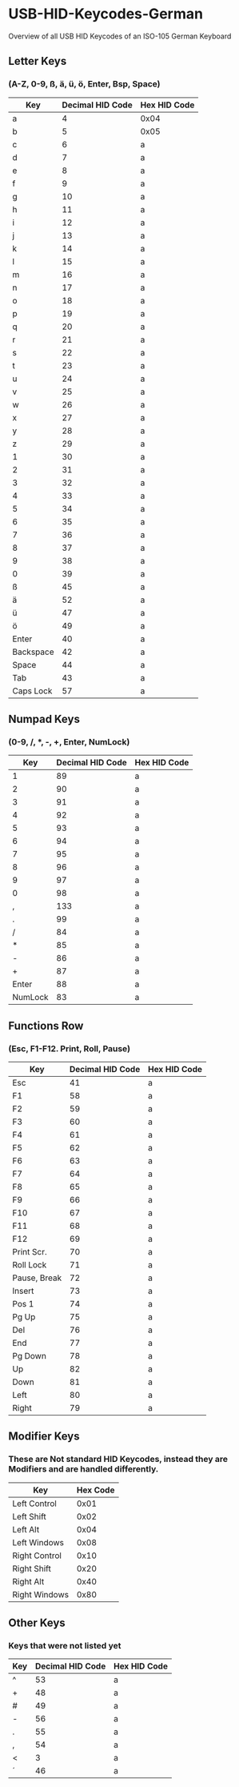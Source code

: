 # USB-HID-Keycodes-German
Overview of all USB HID Keycodes of an ISO-105 German Keyboard

## Letter Keys
### (A-Z, 0-9, ß, ä, ü, ö, Enter, Bsp, Space)

| Key  | Decimal HID Code | Hex HID Code |
| ------------- | ------------- | ------------- |
| a  | 4  | 0x04 |
| b  | 5  | 0x05 |
| c  | 6  | a |
| d  | 7  | a |
| e  | 8  | a |
| f  | 9  | a |
| g  | 10  | a |
| h  | 11  | a |
| i  | 12  | a |
| j  | 13  | a |
| k  | 14  | a |
| l  | 15  | a |
| m  | 16  | a |
| n  | 17  | a |
| o  | 18  | a |
| p  | 19  | a |
| q  | 20  | a |
| r  | 21  | a |
| s  | 22  | a |
| t  | 23  | a |
| u  | 24  | a |
| v  | 25  | a |
| w  | 26  | a |
| x  | 27  | a |
| y  | 28  | a |
| z  | 29  | a |
| 1  | 30  | a |
| 2  | 31  | a |
| 3  | 32  | a |
| 4  | 33  | a |
| 5  | 34  | a |
| 6  | 35  | a |
| 7  | 36  | a |
| 8  | 37  | a |
| 9  | 38  | a |
| 0  | 39  | a |
| ß  | 45  | a |
| ä  | 52  | a |
| ü  | 47  | a |
| ö  | 49  | a |
| Enter  | 40  | a |
| Backspace  | 42  | a |
| Space  | 44  | a |
| Tab  | 43  | a |
| Caps Lock  | 57  | a |

## Numpad Keys
### (0-9, /, *, -, +, Enter, NumLock)

| Key  | Decimal HID Code | Hex HID Code |
| ------------- | ------------- | ------------- |
| 1  | 89  | a |
| 2  | 90  | a |
| 3  | 91  | a |
| 4  | 92  | a |
| 5  | 93  | a |
| 6  | 94  | a |
| 7  | 95  | a |
| 8  | 96  | a |
| 9  | 97  | a |
| 0  | 98  | a |
| ,  | 133  | a |
| .  | 99  | a |
| /  | 84  | a |
| *  | 85  | a |
| -  | 86  | a |
| +  | 87  | a |
| Enter  | 88  | a |
| NumLock  | 83  | a |

## Functions Row
### (Esc, F1-F12. Print, Roll, Pause)

| Key  | Decimal HID Code | Hex HID Code |
| ------------- | ------------- | ------------- |
| Esc  | 41  | a |
| F1  | 58  | a |
| F2  | 59  | a |
| F3  | 60  | a |
| F4  | 61  | a |
| F5  | 62  | a |
| F6  | 63  | a |
| F7  | 64  | a |
| F8  | 65  | a |
| F9  | 66  | a |
| F10  | 67  | a |
| F11  | 68  | a |
| F12  | 69  | a |
| Print Scr.  | 70  | a |
| Roll Lock  | 71  | a |
| Pause, Break  | 72  | a |
| Insert  | 73  | a |
| Pos 1  | 74  | a |
| Pg Up  | 75  | a |
| Del  | 76  | a |
| End  | 77  | a |
| Pg Down  | 78  | a |
| Up  | 82  | a |
| Down  | 81  | a |
| Left  | 80  | a |
| Right  | 79  | a |



## Modifier Keys
### These are Not standard HID Keycodes, instead they are Modifiers and are handled differently.
| Key  | Hex Code |
| ------------- | ------------- |
| Left Control  | 0x01  |
| Left Shift  | 0x02  |
| Left Alt  | 0x04  |
| Left Windows  | 0x08  |
| Right Control  | 0x10 |
| Right Shift  | 0x20  |
| Right Alt  | 0x40  |
| Right Windows  | 0x80  |

## Other Keys
### Keys that were not listed yet

| Key  | Decimal HID Code | Hex HID Code |
| ------------- | ------------- | ------------- |
| ^  | 53  | a |
| +  | 48  | a |
| #  | 49  | a |
| -  | 56  | a |
| .  | 55  | a |
| ,  | 54  | a |
| <  | 3  | a |
| ´  | 46  | a |




